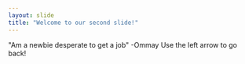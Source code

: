 ```yaml
---
layout: slide
title: "Welcome to our second slide!"
---
```

"Am a newbie desperate to get a job" -Ommay
Use the left arrow to go back!
